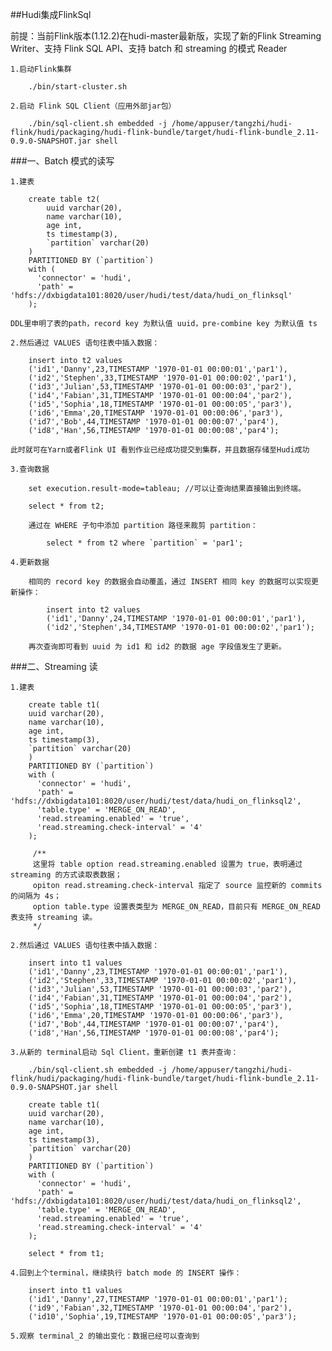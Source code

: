 ##Hudi集成FlinkSql

前提：当前Flink版本(1.12.2)在hudi-master最新版，实现了新的Flink Streaming Writer、支持 Flink SQL API、支持 batch 和 streaming 的模式 Reader

    1.启动Flink集群
    
        ./bin/start-cluster.sh
        
    2.启动 Flink SQL Client（应用外部jar包）
    
        ./bin/sql-client.sh embedded -j /home/appuser/tangzhi/hudi-flink/hudi/packaging/hudi-flink-bundle/target/hudi-flink-bundle_2.11-0.9.0-SNAPSHOT.jar shell
        
###一、Batch 模式的读写

    1.建表
    
        create table t2(
        	uuid varchar(20),
        	name varchar(10),
        	age int,
        	ts timestamp(3),
        	`partition` varchar(20)
        )
        PARTITIONED BY (`partition`)
        with (
          'connector' = 'hudi',
          'path' = 'hdfs://dxbigdata101:8020/user/hudi/test/data/hudi_on_flinksql'
        );
        
    DDL里申明了表的path，record key 为默认值 uuid，pre-combine key 为默认值 ts 
    
    2.然后通过 VALUES 语句往表中插入数据：
    
        insert into t2 values
        ('id1','Danny',23,TIMESTAMP '1970-01-01 00:00:01','par1'),
        ('id2','Stephen',33,TIMESTAMP '1970-01-01 00:00:02','par1'),
        ('id3','Julian',53,TIMESTAMP '1970-01-01 00:00:03','par2'),
        ('id4','Fabian',31,TIMESTAMP '1970-01-01 00:00:04','par2'),
        ('id5','Sophia',18,TIMESTAMP '1970-01-01 00:00:05','par3'),
        ('id6','Emma',20,TIMESTAMP '1970-01-01 00:00:06','par3'),
        ('id7','Bob',44,TIMESTAMP '1970-01-01 00:00:07','par4'),
        ('id8','Han',56,TIMESTAMP '1970-01-01 00:00:08','par4');
        
    此时就可在Yarn或者Flink UI 看到作业已经成功提交到集群，并且数据存储至Hudi成功
    
    3.查询数据
    
        set execution.result-mode=tableau; //可以让查询结果直接输出到终端。
        
        select * from t2;
        
        通过在 WHERE 子句中添加 partition 路径来裁剪 partition：
        
            select * from t2 where `partition` = 'par1';
            
    4.更新数据
    
        相同的 record key 的数据会自动覆盖，通过 INSERT 相同 key 的数据可以实现更新操作：
            
            insert into t2 values
            ('id1','Danny',24,TIMESTAMP '1970-01-01 00:00:01','par1'),
            ('id2','Stephen',34,TIMESTAMP '1970-01-01 00:00:02','par1');
            
        再次查询即可看到 uuid 为 id1 和 id2 的数据 age 字段值发生了更新。
        
###二、Streaming 读

    1.建表
    
        create table t1(
        uuid varchar(20),
        name varchar(10),
        age int,
        ts timestamp(3),
        `partition` varchar(20)
        )
        PARTITIONED BY (`partition`)
        with (
          'connector' = 'hudi',
          'path' = 'hdfs://dxbigdata101:8020/user/hudi/test/data/hudi_on_flinksql2',
          'table.type' = 'MERGE_ON_READ',
          'read.streaming.enabled' = 'true',
          'read.streaming.check-interval' = '4'
        );
        
         /**
         这里将 table option read.streaming.enabled 设置为 true，表明通过 streaming 的方式读取表数据；
         opiton read.streaming.check-interval 指定了 source 监控新的 commits 的间隔为 4s；
         option table.type 设置表类型为 MERGE_ON_READ，目前只有 MERGE_ON_READ 表支持 streaming 读。
         */
        
    2.然后通过 VALUES 语句往表中插入数据：
    
        insert into t1 values
        ('id1','Danny',23,TIMESTAMP '1970-01-01 00:00:01','par1'),
        ('id2','Stephen',33,TIMESTAMP '1970-01-01 00:00:02','par1'),
        ('id3','Julian',53,TIMESTAMP '1970-01-01 00:00:03','par2'),
        ('id4','Fabian',31,TIMESTAMP '1970-01-01 00:00:04','par2'),
        ('id5','Sophia',18,TIMESTAMP '1970-01-01 00:00:05','par3'),
        ('id6','Emma',20,TIMESTAMP '1970-01-01 00:00:06','par3'),
        ('id7','Bob',44,TIMESTAMP '1970-01-01 00:00:07','par4'),
        ('id8','Han',56,TIMESTAMP '1970-01-01 00:00:08','par4');
        
    3.从新的 terminal启动 Sql Client，重新创建 t1 表并查询：
        
        ./bin/sql-client.sh embedded -j /home/appuser/tangzhi/hudi-flink/hudi/packaging/hudi-flink-bundle/target/hudi-flink-bundle_2.11-0.9.0-SNAPSHOT.jar shell
        
        create table t1(
        uuid varchar(20),
        name varchar(10),
        age int,
        ts timestamp(3),
        `partition` varchar(20)
        )
        PARTITIONED BY (`partition`)
        with (
          'connector' = 'hudi',
          'path' = 'hdfs://dxbigdata101:8020/user/hudi/test/data/hudi_on_flinksql2',
          'table.type' = 'MERGE_ON_READ',
          'read.streaming.enabled' = 'true',
          'read.streaming.check-interval' = '4'
        );
        
        select * from t1;
        
    4.回到上个terminal，继续执行 batch mode 的 INSERT 操作：
    
        insert into t1 values
        ('id1','Danny',27,TIMESTAMP '1970-01-01 00:00:01','par1');
        ('id9','Fabian',32,TIMESTAMP '1970-01-01 00:00:04','par2'),
        ('id10','Sophia',19,TIMESTAMP '1970-01-01 00:00:05','par3');
        
    5.观察 terminal_2 的输出变化：数据已经可以查询到
        

   